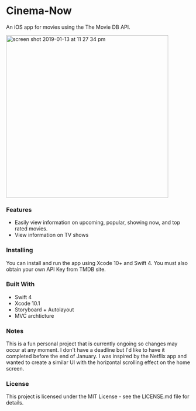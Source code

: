 # Cinema-Now
An iOS app for movies using the The Movie DB API. 

<img width="443" alt="screen shot 2019-01-13 at 11 27 34 pm" src="https://user-images.githubusercontent.com/9616943/51100688-04820180-178c-11e9-9b6a-f5bdd5edc767.png">

### Features 
* Easily view information on upcoming, popular, showing now, and top rated movies. 
* View information on TV shows

### Installing
You can install and run the app using Xcode 10+ and Swift 4. You must also obtain your own API Key from TMDB site. 

### Built With
* Swift 4
* Xcode 10.1
* Storyboard + Autolayout
* MVC archticture 

### Notes
This is a fun personal project that is currently ongoing so changes may occur at any moment. I don't have a deadline but I'd like to have it completed before the end of January. I was inspired by the Netflix app and wanted to create a similar UI with the horizontal scrolling effect on the home screen. 

### License
This project is licensed under the MIT License - see the LICENSE.md file for details. 
